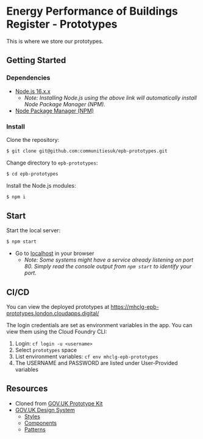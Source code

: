 # Energy Performance of Buildings Register - Prototypes

This is where we store our prototypes.

## Getting Started

### Dependencies
- [Node.js 16.x.x](https://nodejs.org)
    - _Note: Installing Node.js using the above link will automatically install Node Package Manager (NPM)._
- [Node Package Manager (NPM)](https://www.npmjs.com)

### Install

Clone the repository:

```sh
$ git clone git@github.com:communitiesuk/epb-prototypes.git
```

Change directory to `epb-prototypes`:

```bash
$ cd epb-prototypes
```

Install the Node.js modules:

```sh
$ npm i
```

## Start

Start the local server:

```sh
$ npm start
```

- Go to [localhost](https://localhost:80) in your browser
    - _Note: Some systems might have a service already listening
      on port 80. Simply read the console output from `npm start` to identify your port._

## CI/CD
You can view the deployed prototypes at https://mhclg-epb-prototypes.london.cloudapps.digital/

The login credentials are set as environment variables in the app. You can view them using the Cloud Foundry CLI:
1. Login: `cf login -u <username>`
2. Select `prototypes` space
3. List environment variables: `cf env mhclg-epb-prototypes`
4. The USERNAME and PASSWORD are listed under User-Provided variables

## Resources
- Cloned from [GOV.UK Prototype Kit](https://govuk-prototype-kit.herokuapp.com/docs)
- [GOV.UK Design System](https://design-system.service.gov.uk/get-started/)
    - [Styles](https://design-system.service.gov.uk/styles/)
    - [Components](https://design-system.service.gov.uk/components/)
    - [Patterns](https://design-system.service.gov.uk/patterns/)